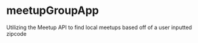 # meetupGroupApp
Utilizing the Meetup API to find local meetups based off of a user inputted zipcode
